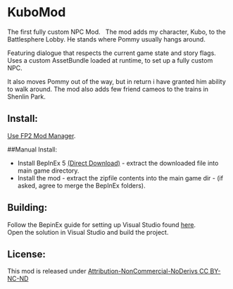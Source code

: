 # KuboMod

The first fully custom NPC Mod.
 
The mod adds my character, Kubo, to the Battlesphere Lobby.
He stands where Pommy usually hangs around.

Featuring dialogue that respects the current game state and story flags.
Uses a custom AssetBundle loaded at runtime, to set up a fully custom NPC.

It also moves Pommy out of the way, but in return i have granted him ability to walk around.
The mod also adds few friend cameos to the trains in Shenlin Park.

## Install:
[Use FP2 Mod Manager](https://gamebanana.com/tools/10870).

##Manual Install:

* Install BepInEx 5 [(Direct Download)](https://github.com/BepInEx/BepInEx/releases/download/v5.4.21/BepInEx_x86_5.4.21.0.zip) - extract the downloaded file into main game directory.
* Install the mod - extract the zipfile contents into the main game dir - (if asked, agree to merge the BepInEx folders).

## Building:
Follow the BepinEx guide for setting up Visual Studio found [here](https://docs.bepinex.dev/master/index.html).  
Open the solution in Visual Studio and build the project.

## License:
This mod is released under [Attribution-NonCommercial-NoDerivs CC BY-NC-ND](https://creativecommons.org/licenses/by-nc-nd/4.0/)
